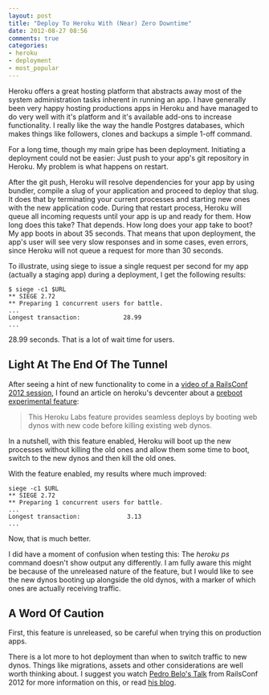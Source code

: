 ```yaml
---
layout: post
title: "Deploy To Heroku With (Near) Zero Downtime"
date: 2012-08-27 08:56
comments: true
categories:
- heroku
- deployment
- most_popular
---
```


Heroku offers a great hosting platform that abstracts away most of the system administration tasks inherent in
running an app. I have generally been very happy hosting productions apps in Heroku and have managed to do very well
with it's platform and it's available add-ons to increase functionality. I really like the way the handle Postgres databases, which makes things like followers, clones and backups a simple 1-off command.

For a long time, though my main gripe has been deployment. Initiating a deployment could not be easier: Just push to your app's git repository in Heroku. My problem is what happens on restart.

<!-- more -->

After the git push, Heroku will resolve dependencies for your app by using bundler, compile a slug of your application and proceed to deploy that slug. It does that by terminating your current processes and starting new ones with the new application code. During that restart process, Heroku will queue all incoming requests until your app is up and ready for them. How long does this take? That depends. How long does your app take to boot? My app boots in about 35 seconds. That means that upon deployment, the app's user will see very slow responses and in some cases, even errors, since Heroku will not queue a request for more than 30 seconds.

To illustrate, using siege to issue a single request per second for my app (actually a staging app) during a deployment, I get the following results:

```
$ siege -c1 $URL
** SIEGE 2.72
** Preparing 1 concurrent users for battle.
...
Longest transaction:            28.99
...
```
28.99 seconds. That is a lot of wait time for users.

## Light At The End Of The Tunnel

After seeing a hint of new functionality to come in a [video of a RailsConf 2012 session][1], I found an article on heroku's devcenter about a [preboot experimental feature][2]:

> This Heroku Labs feature provides seamless deploys by booting web dynos with new code before killing existing web dynos.

In a nutshell, with this feature enabled, Heroku will boot up the new processes without killing the old ones and allow them some time to boot, switch to the new dynos and then kill the old ones.

With the feature enabled, my results where much improved:

```
siege -c1 $URL
** SIEGE 2.72
** Preparing 1 concurrent users for battle.
...
Longest transaction:             3.13
...
```

Now, that is much better.

I did have a moment of confusion when testing this: The _heroku ps_ command doesn't show output any differently. I am fully aware this might be because of the unreleased nature of the feature, but I would like to see the new dynos booting up alongside the old dynos, with a marker of which ones are actually receiving traffic.

## A Word Of Caution

First, this feature is unreleased, so be careful when trying this on production apps.

There is a lot more to hot deployment than when to switch traffic to new dynos. Things like migrations, assets and other considerations are well worth thinking about. I suggest you watch [Pedro Belo's Talk][1] from RailsConf 2012 for more information on this, or read [his blog][3].

[1]: http://confreaks.com/videos/896-railsconf2012-zero-downtime-deploys-for-rails-apps
[2]: https://devcenter.heroku.com/articles/labs-preboot/
[3]: https://pedro.herokuapp.com/past/2012/4/24/zero_downtime_deploys_for_rails_apps_slides/
